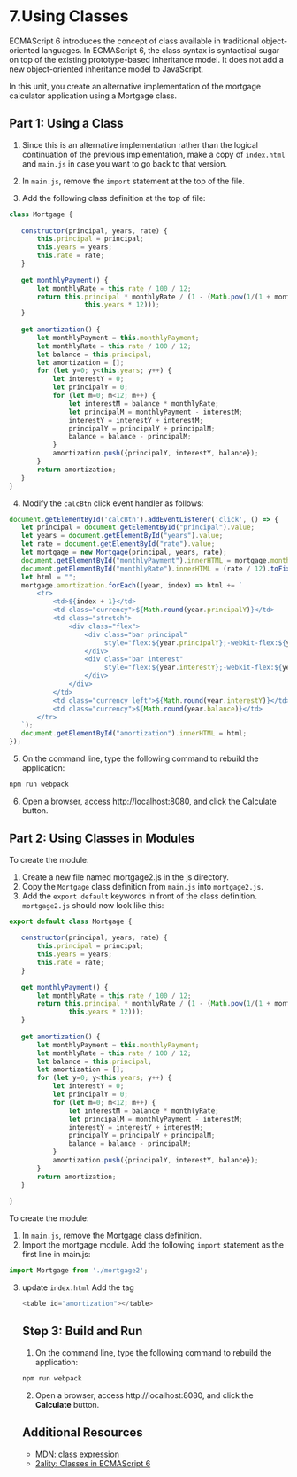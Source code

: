 #  7.Using Classes

ECMAScript 6 introduces the concept of class available in traditional object-oriented languages. 
In ECMAScript 6, the class syntax is syntactical sugar on top of the existing prototype-based inheritance model. 
It does not add a new object-oriented inheritance model to JavaScript.

In this unit, you create an alternative implementation of the mortgage calculator application using a Mortgage class.

## Part 1: Using a Class
1. Since this is an alternative implementation rather than the logical continuation of the previous implementation, 
   make a copy of `index.html` and `main.js` in case you want to go back to that version.

2. In `main.js`, remove the `import` statement at the top of the file.
 
3. Add the following class definition at the top of file:
 ```js
 class Mortgage {
    
    constructor(principal, years, rate) {
        this.principal = principal;
        this.years = years;
        this.rate = rate;
    }
    
    get monthlyPayment() {
        let monthlyRate = this.rate / 100 / 12;
        return this.principal * monthlyRate / (1 - (Math.pow(1/(1 + monthlyRate),
                    this.years * 12)));
    }
    
    get amortization() {
        let monthlyPayment = this.monthlyPayment;
        let monthlyRate = this.rate / 100 / 12;
        let balance = this.principal;
        let amortization = [];
        for (let y=0; y<this.years; y++) {
            let interestY = 0;
            let principalY = 0;
            for (let m=0; m<12; m++) {
                let interestM = balance * monthlyRate;
                let principalM = monthlyPayment - interestM;
                interestY = interestY + interestM;
                principalY = principalY + principalM;
                balance = balance - principalM;
            }
            amortization.push({principalY, interestY, balance});
        }
        return amortization;
    }  
}
 ```
4. Modify the `calcBtn` click event handler as follows:
 ```js
document.getElementById('calcBtn').addEventListener('click', () => {
    let principal = document.getElementById("principal").value;
    let years = document.getElementById("years").value;
    let rate = document.getElementById("rate").value;
    let mortgage = new Mortgage(principal, years, rate);
    document.getElementById("monthlyPayment").innerHTML = mortgage.monthlyPayment.toFixed(2);
    document.getElementById("monthlyRate").innerHTML = (rate / 12).toFixed(2);
    let html = "";
    mortgage.amortization.forEach((year, index) => html += `
        <tr>
            <td>${index + 1}</td>
            <td class="currency">${Math.round(year.principalY)}</td>
            <td class="stretch">
                <div class="flex">
                    <div class="bar principal"
                         style="flex:${year.principalY};-webkit-flex:${year.principalY}">
                    </div>
                    <div class="bar interest"
                         style="flex:${year.interestY};-webkit-flex:${year.interestY}">
                    </div>
                </div>
            </td>
            <td class="currency left">${Math.round(year.interestY)}</td>
            <td class="currency">${Math.round(year.balance)}</td>
        </tr>
    `);
    document.getElementById("amortization").innerHTML = html;
});
 ```

5. On the command line, type the following command to rebuild the application:
 ```js
 npm run webpack
 ```

6. Open a browser, access http://localhost:8080, and click the Calculate button.

## Part 2: Using Classes in Modules
To create the module:
1. Create a new file named mortgage2.js in the js directory.
2. Copy the `Mortgage` class definition from `main.js` into `mortgage2.js`.
3. Add the `export default` keywords in front of the class definition. `mortgage2.js` should now look like this:

 ```js
 export default class Mortgage {
    
    constructor(principal, years, rate) {
        this.principal = principal;
        this.years = years;
        this.rate = rate;
    }
    
    get monthlyPayment() {
        let monthlyRate = this.rate / 100 / 12;
        return this.principal * monthlyRate / (1 - (Math.pow(1/(1 + monthlyRate),
                this.years * 12)));
    }
    
    get amortization() {
        let monthlyPayment = this.monthlyPayment;
        let monthlyRate = this.rate / 100 / 12;
        let balance = this.principal;
        let amortization = [];
        for (let y=0; y<this.years; y++) {
            let interestY = 0;
            let principalY = 0;
            for (let m=0; m<12; m++) {
                let interestM = balance * monthlyRate;
                let principalM = monthlyPayment - interestM;
                interestY = interestY + interestM;
                principalY = principalY + principalM;
                balance = balance - principalM;
            }
            amortization.push({principalY, interestY, balance});
        }
        return amortization;
    }
    
}
 ```
To create the module:
1. In `main.js`, remove the Mortgage class definition.
2. Import the mortgage module. Add the following `import` statement as the first line in main.js:
```js
import Mortgage from './mortgage2';
```
3. update `index.html` Add the <table> tag
```js
<table id="amortization"></table>
```

## Step 3: Build and Run
 1. On the command line, type the following command to rebuild the application:
 ```js
 npm run webpack
 ```
 2. Open a browser, access http://localhost:8080, and click the **Calculate** button.

## Additional Resources
- [MDN: class expression](https://developer.mozilla.org/en-US/docs/Web/JavaScript/Reference/Operators/class)
- [2ality: Classes in ECMAScript 6](https://2ality.com/2015/02/es6-classes-final.html)